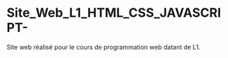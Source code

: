 # Site_Web_L1_HTML_CSS_JAVASCRIPT-
Site web réalisé pour le cours de programmation web datant de L1. 

